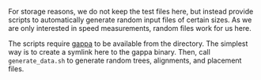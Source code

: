 For storage reasons, we do not keep the test files here,
but instead provide scripts to automatically generate random input files of certain sizes.
As we are only interested in speed measurements, random files work for us here.

The scripts require [gappa](https://github.com/lczech/gappa) to be available from the directory.
The simplest way is to create a symlink here to the gappa binary.
Then, call `generate_data.sh` to generate random trees, alignments, and placement files.
